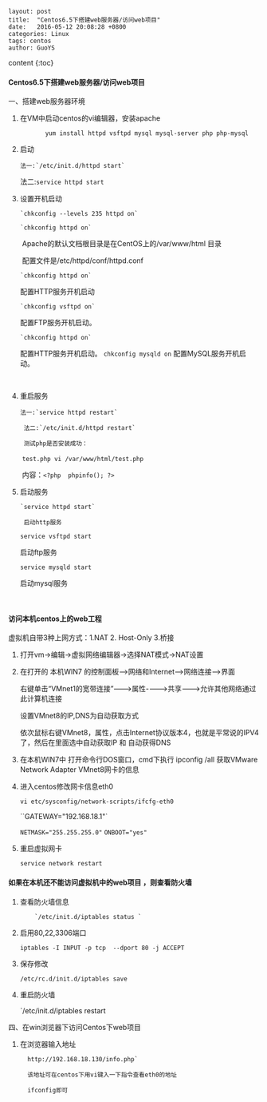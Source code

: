 ```
layout: post
title:  "Centos6.5下搭建web服务器/访问web项目"
date:   2016-05-12 20:08:28 +0800
categories: Linux
tags: centos
author: GuoYS
```



content 
 {:toc}
#### 			Centos6.5下搭建web服务器/访问web项目



一、搭建web服务器环境

1.  在VM中启动centos的vi编辑器，安装apache

               yum install httpd vsftpd mysql mysql-server php php-mysql

2.  启动 

        法一:`/etc/init.d/httpd start`

       法二:`service httpd start`

3.  设置开机启动

        `chkconfig --levels 235 httpd on`

        `chkconfig httpd on`

    ​         Apache的默认文档根目录是在CentOS上的/var/www/html 目录   

    ​                          配置文件是/etc/httpd/conf/httpd.conf

        `chkconfig httpd on`

       配置HTTP服务开机启动

        `chkconfig vsftpd on`
       配置FTP服务开机启动。

        `chkconfig httpd on`
       配置HTTP服务开机启动。
       `chkconfig mysqld on`
       配置MySQL服务开机启动。

       ​

4.  重启服务

        法一:`service httpd restart`

         法二:`/etc/init.d/httpd restart`

         测试php是否安装成功：

    ​       `test.php vi /var/www/html/test.php`  

    ​       内容：`<?php  phpinfo(); ?>`

5.  启动服务

        `service httpd start`

         启动http服务

       `service vsftpd start`

       启动ftp服务

       `service mysqld start`

       启动mysql服务

    ​


#### 访问本机centos上的web工程   

 

虚拟机自带3种上网方式：1.NAT 2. Host-Only 3.桥接

1. 打开vm->编辑->虚拟网络编辑器->选择NAT模式->NAT设置

2. 在打开的 本机WIN7 的控制面板-->网络和Internet-->网络连接-->界面

    右键单击“VMnet1的宽带连接”--->属性---->共享--->允许其他网络通过此计算机连接

    设置VMnet8的IP,DNS为自动获取方式

    依次鼠标右键VMnet8，属性，点击Internet协议版本4，也就是平常说的IPV4了，然后在里面选中自动获取IP 和 自动获得DNS

3. 在本机WIN7中 打开命令行DOS窗口，cmd下执行 ipconfig /all 获取VMware Network Adapter VMnet8网卡的信息

4. 进入centos修改网卡信息eth0

   `vi etc/sysconfig/network-scripts/ifcfg-eth0`

   ``GATEWAY="192.168.18.1"`

   `NETMASK="255.255.255.0"`
   `ONBOOT="yes"`

5. 重启虚拟网卡

   `service network restart`



#### 如果在本机还不能访问虚拟机中的web项目 ，则查看防火墙



1. 查看防火墙信息

           `/etc/init.d/iptables status `

2. 启用80,22,3306端口

   `iptables -I INPUT -p tcp  --dport 80 -j ACCEPT`

3. 保存修改

   `/etc/rc.d/init.d/iptables save`

4. 重启防火墙

   `/etc/init.d/iptables restart


四、在win浏览器下访问Centos下web项目





1. 在浏览器输入地址

         http://192.168.18.130/info.php`

         该地址可在centos下用vi键入一下指令查看eth0的地址

         ifconfig即可
   ​

     

